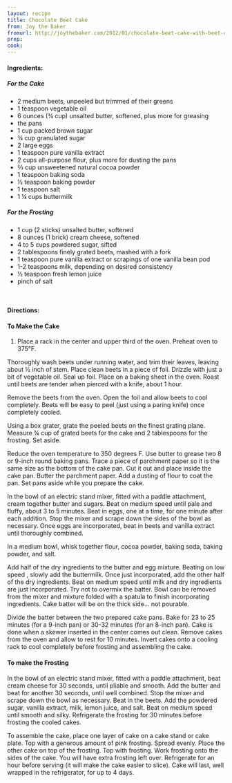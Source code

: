 ```yaml
---
layout: recipe
title: Chocolate Beet Cake
from: Joy the Baker
fromurl: http://joythebaker.com/2012/01/chocolate-beet-cake-with-beet-cream-cheese-frosting/
prep: 
cook: 
---
```


#### Ingredients:

##### For the Cake

* 2 medium beets, unpeeled but trimmed of their greens
* 1 teaspoon vegetable oil
* 6 ounces (¾ cup) unsalted butter, softened, plus more for greasing
* the pans
* 1 cup packed brown sugar
* ¾ cup granulated sugar
* 2 large eggs
* 1 teaspoon pure vanilla extract
* 2 cups all-purpose flour, plus more for dusting the pans
* ⅔ cup unsweetened natural cocoa powder
* 1 teaspoon baking soda
* ½ teaspoon baking powder
* 1 teaspoon salt
* 1 ¼ cups buttermilk

##### For the Frosting

* 1 cup (2 sticks) unsalted butter, softened
* 8 ounces (1 brick) cream cheese, softened
* 4 to 5 cups powdered sugar, sifted
* 2 tablespoons finely grated beets, mashed with a fork
* 1 teaspoon pure vanilla extract or scrapings of one vanilla bean pod
* 1-2 teaspoons milk, depending on desired consistency
* ½ teaspoon fresh lemon juice
* pinch of salt

<br>

#### Directions:

#### To Make the Cake
1. Place a rack in the center and upper third of the oven.  Preheat oven to 375°F.

Thoroughly wash beets under running water, and trim their leaves,
leaving about ½ inch of stem.  Place clean beets in a piece of foil.
Drizzle with just a bit of vegetable oil.  Seal up foil.  Place on a
baking sheet in the oven.  Roast until beets are tender when pierced
with a knife, about 1 hour.

Remove the beets from the oven.  Open the foil and allow beets to cool
completely.  Beets will be easy to peel (just using a paring knife)
once completely cooled.

Using a box grater, grate the peeled beets on the finest grating
plane.  Measure ¾ cup of grated beets for the cake and 2 tablespoons
for the frosting.  Set aside.

Reduce the oven temperature to 350 degrees F.  Use butter to grease
two 8 or 9-inch round baking pans.  Trace a piece of parchment paper
so it is the same size as the bottom of the cake pan.  Cut it out and
place inside the cake pan.  Butter the parchment paper.  Add a dusting
of flour to coat the pan.  Set pans aside while you prepare the cake.

In the bowl of an electric stand mixer, fitted with a paddle
attachment, cream together butter and sugars.  Beat on medium speed
until pale and fluffy, about 3 to 5 minutes.  Beat in eggs, one at a
time, for one minute after each addition.   Stop the mixer and scrape
down the sides of the bowl as necessary.  Once eggs are incorporated,
beat in beets and vanilla extract until thoroughly combined.

In a medium bowl, whisk together flour, cocoa powder, baking soda,
baking powder, and salt.

Add half of the dry ingredients to the butter and egg mixture.
Beating on low speed , slowly add the buttermilk.  Once just
incorporated, add the other half of the dry ingredients.  Beat on
medium speed until milk and dry ingredients are just incorporated.
Try not to overmix the batter.  Bowl can be removed from the mixer and
mixture folded with a spatula to finish incorporating ingredients.
Cake batter will be on the thick side… not pourable.

Divide the batter between the two prepared cake pans.  Bake for 23 to
25 minutes (for a 9-inch pan) or 30-32 minutes (for an 8-inch pan).
Cake is done when a skewer inserted in the center comes out clean.
Remove cakes from the oven and allow to rest for 10 minutes.  Invert
cakes onto a cooling rack to cool completely before frosting and
assembling the cake.

#### To make the Frosting

In the bowl of an electric stand mixer, fitted with a paddle
attachment, beat cream cheese for 30 seconds, until pliable and
smooth.  Add the butter and beat for another 30 seconds, until well
combined.  Stop the mixer and scrape down the bowl as necessary.  Beat
in the beets.  Add the powdered sugar, vanilla extract, milk, lemon
juice, and salt.  Beat on medium speed until smooth and silky.
Refrigerate the frosting for 30 minutes before frosting the cooled
cakes.

To assemble the cake, place one layer of cake on a cake stand or cake
plate.  Top with a generous amount of pink frosting.  Spread evenly.
Place the other cake on top of the frosting.  Top with frosting.  Work
frosting onto the sides of the cake.  You will have extra frosting
left over.  Refrigerate for an hour before serving (it will make the
cake easier to slice).  Cake will last, well wrapped in the
refrigerator, for up to 4 days.
